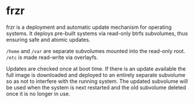 # frzr

frzr is a deployment and automatic update mechanism for operating systems. It deploys pre-built systems via read-only btrfs subvolumes, thus ensuring safe and atomic updates.

`/home` and `/var` are separate subvolumes mounted into the read-only root.
`/etc` is made read-write via overlayfs.

Updates are checked once at boot time. If there is an update available the full image is downloaded and deployed to an entirely separate subvolume so as not to interfere with the running system. The updated subvolume will be used when the system is next restarted and the old subvolume deleted once it is no longer in use.
